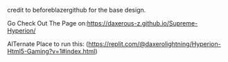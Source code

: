 credit to beforeblazergithub for the base design. 

Go Check Out The Page on:https://daxerous-z.github.io/Supreme-Hyperion/

AlTernate Place to run this:
(https://replit.com/@daxerolightning/Hyperion-Html5-Gaming?v=1#index.html)
